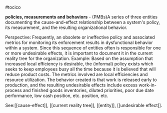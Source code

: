 #tocico

<b>policies, measurements and behaviors</b> - (PMBs)A series of three entities documenting the cause-and-effect relationship between a system's policy, its measurement, and the resulting organizational behavior.

Perspective:  Frequently, an obsolete or ineffective policy and associated metrics for monitoring its enforcement results in dysfunctional behavior within a system.  Since this sequence of entities often is responsible for one or more undesirable effects, it is important to document it in the current reality tree for the organization.
Example:  Based on the assumption that increased local efficiency is desirable, the (informal) policy exists which seeks to keep employees busy all the time because it is believed that will reduce product costs.  The metrics involved are local efficiencies and resource utilization.  The behavior created is that work is released early to production, and the resulting undesirable effects include excess work-in-process and finished goods inventories, diluted priorities, poor due date performance, low cash position, etc.
 position, etc.
 



See:[[cause-effect]], [[current reality tree]], [[entity]], [[undesirable effect]].



